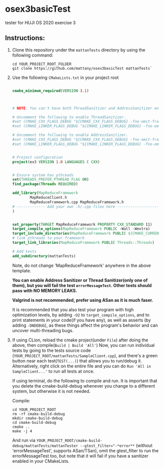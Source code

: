 # osex3basicTest
tester for HUJI OS 2020 exercise 3
## Instructions:

1. Clone this repository under the `mattanTests` directory by using the following command:
   
   ```shell
   cd YOUR_PROJECT_ROOT_FOLDER
   git clone https://github.com/mattany/osex3basicTest mattanTests`
   ```
   
2. Use the following `CMakeLists.txt` in your project root

    ``` cmake

    cmake_minimum_required(VERSION 3.1)



    # NOTE: You can't have both ThreadSanitizer and AddressSanitizer enabled at the same time.

    # Uncomment the following to enable ThreadSanitizer.
    #set (CMAKE_CXX_FLAGS_DEBUG "${CMAKE_CXX_FLAGS_DEBUG} -fno-omit-frame-pointer -fsanitize=thread")
    #set (CMAKE_LINKER_FLAGS_DEBUG "${CMAKE_LINKER_FLAGS_DEBUG} -fno-omit-frame-pointer -fsanitize=thread")

    # Uncomment the following to enable AddressSanitizer.
    #set (CMAKE_CXX_FLAGS_DEBUG "${CMAKE_CXX_FLAGS_DEBUG} -fno-omit-frame-pointer -fsanitize=address")
    #set (CMAKE_LINKER_FLAGS_DEBUG "${CMAKE_LINKER_FLAGS_DEBUG} -fno-omit-frame-pointer -fsanitize=address")


    # Project configuration
    project(ex3 VERSION 1.0 LANGUAGES C CXX)


    # Ensure system has pthreads
    set(THREADS_PREFER_PTHREAD_FLAG ON)
    find_package(Threads REQUIRED)

    add_library(MapReduceFramework
            MapReduceClient.h
            MapReduceFramework.cpp MapReduceFramework.h
    # ------------- Add your own .h/.cpp files here -------------------
    )


    set_property(TARGET MapReduceFramework PROPERTY CXX_STANDARD 11)
    target_compile_options(MapReduceFramework PUBLIC -Wall -Wextra)
    target_include_directories(MapReduceFramework PUBLIC ${CMAKE_CURRENT_SOURCE_DIR})
    # link pthreads to your framework
    target_link_libraries(MapReduceFramework PUBLIC Threads::Threads)

    # Add tests
    add_subdirectory(mattanTests)


    ```
    
    Note, do not change 'MapReduceFramework' anywhere in the above template.
    
    **You can enable Address Sanitizer or Thread Sanitizer(only one of them), but you will
      fail the test `errorMessageTest`. Other tests should pass with NO MEMORY LEAKS.**
      
    **Valgrind is not recommended, prefer using ASan as it is much faser.**
    
    It is recommended that you also test your program with high optimization levels, by adding `-O2` to `target_compile_options`,
    and to print statements in your code(if you have any), as well as asserts (by adding `-DNDEBUG`), as these things affect the program's
    behavior and can uncover multi-threading bugs.

3. If using CLion, reload the cmake project(under `File`) after doing the above, then compile(`Build | Build 'All'`)
   Now, you can run individual tests by going to the tests source code (`YOUR_PROJECT_ROOT/mattanTests/SampleClient.cpp`), and there's a green button 
   near each test(`TEST(...)`) that allows you to run/debug it.
   Alternatively, right click on the entire file and you can do `Run 'All in SampleClient...'` to run all tests at once.
   
   
   
   If using terminal, do the following to compile and run. It is important
   that you delete the cmake-build-debug whenever you change to a different system, but otherwise
   it is not needed.
   
   Compile:
   ```shell
   cd YOUR_PROJECT_ROOT
   rm -rf cmake-build-debug
   mkdir cmake-build-debug
   cd cmake-build-debug
   cmake ..
   make -j 4
   ```
   
   And run via `YOUR_PROJECT_ROOT/cmake-build-debug/mattanTests/mattanTester --gtest_filter="-*error**` (without 'errorMessageTest',
   supports ASan/TSan), omit the gtest_filter to run the errorMessageTest too, but note that it will fail if you have a sanitizer enabled
   in your CMakeLists.
